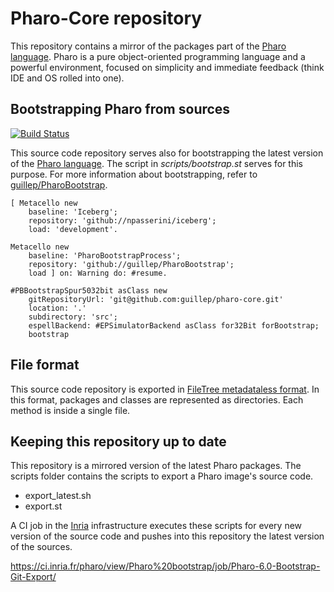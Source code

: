 # Pharo-Core repository

This repository contains a mirror of the packages part of the [Pharo language](http://pharo.org/). Pharo is a pure object-oriented programming language and a powerful environment, focused on simplicity and immediate feedback (think IDE and OS rolled into one).

## Bootstrapping Pharo from sources

[![Build Status](https://travis-ci.org/guillep/pharo-core.svg?branch=master)](https://travis-ci.org/guillep/pharo-core)

This source code repository serves also for bootstrapping the latest version of the [Pharo language](http://pharo.org/). The script in *scripts/bootstrap.st* serves for this purpose. For more information about bootstrapping, refer to [guillep/PharoBootstrap](https://github.com/guillep/PharoBootstrap).
```
[ Metacello new
	baseline: 'Iceberg';
	repository: 'github://npasserini/iceberg';
	load: 'development'.

Metacello new
	baseline: 'PharoBootstrapProcess';
	repository: 'github://guillep/PharoBootstrap';
	load ] on: Warning do: #resume.
	
#PBBootstrapSpur5032bit asClass new
	gitRepositoryUrl: 'git@github.com:guillep/pharo-core.git'
	location: '.'
	subdirectory: 'src';
	espellBackend: #EPSimulatorBackend asClass for32Bit forBootstrap;
	bootstrap
```

## File format

This source code repository is exported in [FileTree metadataless format](https://github.com/dalehenrich/filetree). In this format, packages and classes are represented as directories. Each method is inside a single file.

## Keeping this repository up to date

This repository is a mirrored version of the latest Pharo packages. The scripts folder contains the scripts to export a Pharo image's source code.

- export_latest.sh
- export.st

A CI job in the [Inria](http://ci.inria.fr) infrastructure executes these scripts for every new version of the source code and pushes into this repository the latest version of the sources.

https://ci.inria.fr/pharo/view/Pharo%20bootstrap/job/Pharo-6.0-Bootstrap-Git-Export/